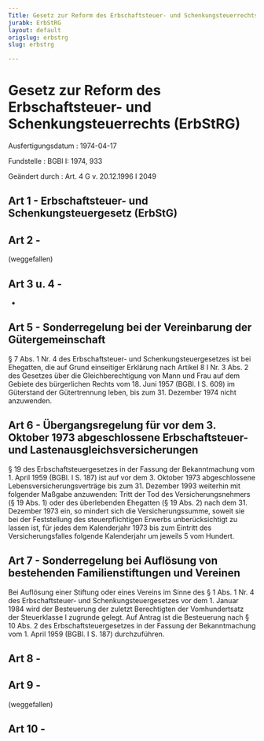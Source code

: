 ```yaml
---
Title: Gesetz zur Reform des Erbschaftsteuer- und Schenkungsteuerrechts
jurabk: ErbStRG
layout: default
origslug: erbstrg
slug: erbstrg

---
```


# Gesetz zur Reform des Erbschaftsteuer- und Schenkungsteuerrechts (ErbStRG)

Ausfertigungsdatum
:   1974-04-17

Fundstelle
:   BGBl I: 1974, 933

Geändert durch
:   Art. 4 G v. 20.12.1996 I 2049


## Art 1 - Erbschaftsteuer- und Schenkungsteuergesetz (ErbStG)



## Art 2 - 

(weggefallen)


## Art 3 u. 4 - 

-


## Art 5 - Sonderregelung bei der Vereinbarung der Gütergemeinschaft

§ 7 Abs. 1 Nr. 4 des Erbschaftsteuer- und Schenkungsteuergesetzes ist bei Ehegatten, die auf Grund einseitiger Erklärung nach Artikel 8 I Nr. 3 Abs. 2 des Gesetzes über die Gleichberechtigung von Mann und Frau auf dem Gebiete des bürgerlichen Rechts vom 18. Juni 1957 (BGBl. I S. 609) im Güterstand der Gütertrennung leben, bis zum 31. Dezember 1974 nicht anzuwenden.


## Art 6 - Übergangsregelung für vor dem 3. Oktober 1973 abgeschlossene Erbschaftsteuer- und Lastenausgleichsversicherungen

§ 19 des Erbschaftsteuergesetzes in der Fassung der Bekanntmachung vom 1. April 1959 (BGBl. I S. 187) ist auf vor dem 3. Oktober 1973 abgeschlossene Lebensversicherungsverträge bis zum 31. Dezember 1993 weiterhin mit folgender Maßgabe anzuwenden:
Tritt der Tod des Versicherungsnehmers (§ 19 Abs. 1) oder des überlebenden Ehegatten (§ 19 Abs. 2) nach dem 31. Dezember 1973 ein, so mindert sich die Versicherungssumme, soweit sie bei der Feststellung des steuerpflichtigen Erwerbs unberücksichtigt zu lassen ist, für jedes dem Kalenderjahr 1973 bis zum Eintritt des Versicherungsfalles folgende Kalenderjahr um jeweils 5 vom Hundert.


## Art 7 - Sonderregelung bei Auflösung von bestehenden Familienstiftungen und Vereinen

Bei Auflösung einer Stiftung oder eines Vereins im Sinne des § 1 Abs. 1 Nr. 4 des Erbschaftsteuer- und Schenkungsteuergesetzes vor dem 1. Januar 1984 wird der Besteuerung der zuletzt Berechtigten der Vomhundertsatz der Steuerklasse I zugrunde gelegt. Auf Antrag ist die Besteuerung nach § 10 Abs. 2 des Erbschaftsteuergesetzes in der Fassung der Bekanntmachung vom 1. April 1959 (BGBl. I S. 187) durchzuführen.


## Art 8 - 



## Art 9 - 

(weggefallen)


## Art 10 - 


